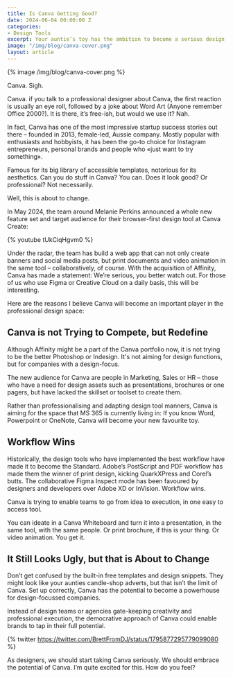 ```yaml
---
title: Is Canva Getting Good?
date: 2024-06-04 00:00:00 Z
categories:
- Design Tools
excerpt: Your auntie’s toy has the ambition to become a serious design tool.
image: "/img/blog/canva-cover.png"
layout: article
---
```


{% image /img/blog/canva-cover.png %}

Canva. Sigh. 

Canva. if you talk to a professional designer about Canva, the first reaction is usually an eye roll, followed by a joke about Word Art (Anyone remember Office 2000?). It is there, it’s free-ish, but would we use it? Nah.

In fact, Canva has one of the most impressive startup success stories out there – founded in 2013, female-led, Aussie company. Mostly popular with enthusiasts and hobbyists, it has been the go-to choice for Instagram entrepreneurs, personal brands and people who «just want to try something».

Famous for its big library of accessible templates, notorious for its aesthetics. Can you do stuff in Canva? You can. Does it look good? Or professional? Not necessarily.

Well, this is about to change.

In May 2024, the team around Melanie Perkins announced a whole new feature set and target audience for their browser-first design tool at Canva Create:

{% youtube tUkCiqHgvm0 %}

Under the radar, the team has build a web app that can not only create banners and social media posts, but print documents and video animation in the same tool – collaboratively, of course. With the acquisition of Affinity, Canva has made a statement: We’re serious, you better watch out. For those of us who use Figma or Creative Cloud on a daily basis, this will be interesting.

Here are the reasons I believe Canva will become an important player in the professional design space:

## Canva is not Trying to Compete, but Redefine

Although Affinity might be a part of the Canva portfolio now, it is not trying to be the better Photoshop or Indesign. It's not aiming for design functions, but for companies with a design-focus.

The new audience for Canva are people in Marketing, Sales or HR – those who have a need for design assets such as presentations, brochures or one pagers, but have lacked the skillset or toolset to create them.

Rather than professionalising and adapting design tool manners, Canva is aiming for the space that MS 365 is currently living in: If you know Word, Powerpoint or OneNote, Canva will become your new favourite toy.

## Workflow Wins

Historically, the design tools who have implemented the best workflow have made it to become the Standard. Adobe’s PostScript and PDF workflow has made them the winner of print design, kicking QuarkXPress and Corel’s butts. The collaborative Figma Inspect mode has been favoured by designers and developers over Adobe XD or InVision. Workflow wins.

Canva is trying to enable teams to go from idea to execution, in one easy to access tool.

You can ideate in a Canva Whiteboard and turn it into a presentation, in the same tool, with the same people. Or print brochure, if this is your thing. Or video animation. You get it.

## It Still Looks Ugly, but that is About to Change

Don’t get confused by the built-in free templates and design snippets. They might look like your aunties candle-shop adverts, but that isn’t the limit of Canva. Set up correctly, Canva has the potential to become a powerhouse for design-focussed companies.

Instead of design teams or agencies gate-keeping creativity and professional execution, the democrative approach of Canva could enable brands to tap in their full potential.

{% twitter https://twitter.com/BrettFromDJ/status/1795877295779099080 %}

As designers, we should start taking Canva seriously. We should embrace the potential of Canva. I’m quite excited for this. How do you feel?